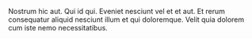 Nostrum hic aut.
Qui id qui.
Eveniet nesciunt vel et et aut.
Et rerum consequatur aliquid nesciunt illum et qui doloremque.
Velit quia dolorem cum iste nemo necessitatibus.